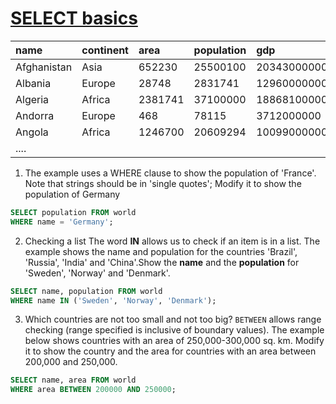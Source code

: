 # [SELECT basics](https://www.sqlzoo.net/wiki/SELECT_basics)

| name        | continent | area    | population | gdp          |
| :---------- | :-------- | :------ | :--------- | :----------- |
| Afghanistan | Asia      | 652230  | 25500100   | 20343000000  |
| Albania     | Europe    | 28748   | 2831741    | 12960000000  |
| Algeria     | Africa    | 2381741 | 37100000   | 188681000000 |
| Andorra     | Europe    | 468     | 78115      | 3712000000   |
| Angola      | Africa    | 1246700 | 20609294   | 100990000000 |
| ....        |           |         |            |              |

1. The example uses a WHERE clause to show the population of 'France'. Note that strings should be in 'single quotes'; Modify it to show the population of Germany

```sql
SELECT population FROM world
WHERE name = 'Germany';
```

2. Checking a list The word **IN** allows us to check if an item is in a list. The example shows the name and population for the countries 'Brazil', 'Russia', 'India' and 'China'.Show the **name** and the **population** for 'Sweden', 'Norway' and 'Denmark'.

```sql
SELECT name, population FROM world
WHERE name IN ('Sweden', 'Norway', 'Denmark');
```

3. Which countries are not too small and not too big? `BETWEEN` allows range checking (range specified is inclusive of boundary values). The example below shows countries with an area of 250,000-300,000 sq. km. Modify it to show the country and the area for countries with an area between 200,000 and 250,000.

```sql
SELECT name, area FROM world
WHERE area BETWEEN 200000 AND 250000;
```

